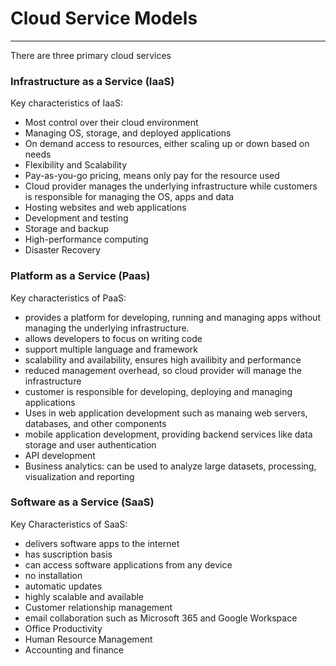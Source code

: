 # Cloud Service Models 
---

There are three primary cloud services

### Infrastructure as a Service (IaaS)
Key characteristics of IaaS:
* Most control over their cloud environment
* Managing OS, storage, and deployed applications
* On demand access to resources, either scaling up or down based on needs
* Flexibility and Scalability
* Pay-as-you-go pricing, means only pay for the resource used
* Cloud provider manages the underlying infrastructure while customers is responsible for managing the OS, apps and data
* Hosting websites and web applications
* Development and testing
* Storage and backup
* High-performance computing
* Disaster Recovery

### Platform as a Service (Paas)
Key characteristics of PaaS:
* provides a platform for developing, running and managing apps without managing the underlying infrastructure.
* allows developers to focus on writing code
* support multiple language and framework
* scalability and availability, ensures high availibity and performance
* reduced management overhead, so cloud provider will manage the infrastructure
* customer is responsible for developing, deploying and managing applications
* Uses in web application development such as manaing web servers, databases, and other components
* mobile application development, providing backend services like data storage and user authentication
* API development
* Business analytics: can be used to analyze large datasets, processing, visualization and reporting

### Software as a Service (SaaS)
Key Characteristics of SaaS:
* delivers software apps to the internet
* has suscription basis
* can access software applications from any device
* no installation
* automatic updates
* highly scalable and available
* Customer relationship management
* email collaboration such as Microsoft 365 and Google Workspace
* Office Productivity
* Human Resource Management
* Accounting and finance